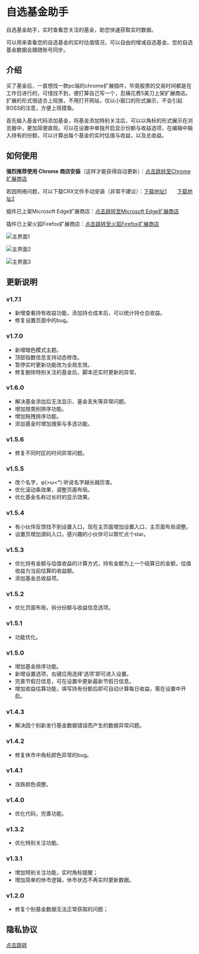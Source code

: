 # 自选基金助手
自选基金助手，实时查看您关注的基金，助您快速获取实时数据。

可以用来查看您的自选基金的实时估值情况，可以自由的增减自选基金。您的自选基金数据会跟随账号同步。
## 介绍
买了基金后，一直想找一款pc端的chrome扩展插件，毕竟股票的交易时间都是在工作日进行的，可惜找不到，便打算自己写一个，忍痛花费5美刀上架扩展商店。扩展的形式很适合上班族，不用打开网站，仅以小窗口的形式展示，不会引起BOSS的注意，方便上班摸鱼。

首先输入基金代码添加基金，将基金添加特别关注后，可以以角标的形式展示在浏览器中，更加简便直观。可以在设置中单独开启显示份额与收益选项，在编辑中输入持有的份额，可以计算出每个基金的实时估值与收益，以及总收益。
## 如何使用
**强烈推荐使用 Chrome 商店安装**（这样才能获得自动更新）：[点击跳转至Chrome扩展商店](https://chrome.google.com/webstore/detail/dhdelcemeednchdmijiocipbjlknndff)

若因网络问题，可以下载CRX文件手动安装（非常不建议）：[下载地址1](https://github.com/x2rr/funds/releases)　　[下载地址2](https://gitee.com/rabt/funds/releases)

插件已上架Microsoft Edge扩展商店：[点击跳转至Microsoft Edge扩展商店](https://microsoftedge.microsoft.com/addons/detail/kophadiajpobbfoobhclbobddkoindoi)

插件已上架火狐Firefox扩展商店：[点击跳转至火狐Firefox扩展商店](https://addons.mozilla.org/zh-CN/firefox/addon/choose-funds/)

![主界面1](https://gitee.com/rabt/Picture/raw/master/img/20200717165330.png)

![主界面2](https://gitee.com/rabt/Picture/raw/master/img/20200907111218.png)

![主界面3](https://gitee.com/rabt/Picture/raw/master/img/20200907111226.png)


## 更新说明
### v1.7.1
- 新增查看持有收益功能，添加持仓成本后，可以统计持仓总收益。
- 修复设置页面中的bug。

### v1.7.0
- 新增暗色模式主题。
- 顶部指数信息支持动态修改。
- 暂停实时更新功能改为全局生效。
- 修复删除特别关注的基金后，脚本还实时更新的异常。

### v1.6.0
- 解决基金添加后无法显示、基金丢失等异常问题。
- 增加按类别排序功能。
- 增加拖拽排序功能。
- 添加基金时增加搜索与多选功能。

### v1.5.6
- 修复不同时区的时间异常问题。

### v1.5.5
- 改个名字，φ(>ω<*) 听说名字越长越厉害。
- 优化滚动条效果，调整页面布局。
- 优化基金名称过长时的显示效果。

### v1.5.4
- 有小伙伴反馈找不到设置入口，现在主页面增加设置入口，主页面布局调整。
- 设置页增加源码入口，感兴趣的小伙伴可以帮忙点个star。

### v1.5.3
- 优化持有金额与估值收益的计算方式，持有金额为上一个结算日的金额，估值收益为当前估算的收益额。
- 添加基金总收益项。

### v1.5.2
- 优化页面布局，拆分份额与收益信息选项。

### v1.5.1
- 功能优化。

### v1.5.0
- 增加基金排序功能。
- 新增设置选项，右键应用选择‘选项’即可进入设置。
- 完善节假日信息，可在设置中更新最新节假日信息。
- 增加收益估算功能，填写持有份额后即可自动计算每日收益，需在设置中开启。

### v1.4.3
- 解决因个别新发行基金数据错误而产生的数据异常问题。

### v1.4.2
- 修复休市中角标颜色异常的bug。

### v1.4.1
- 涨跌颜色调整。

### v1.4.0
- 优化代码，完善功能。

### v1.3.2
- 优化特别关注功能。

### v1.3.1
- 增加特别关注功能，实时角标提醒；
- 增加简单的休市逻辑，休市状态不再实时更新数据。

### v1.2.0
- 修复个别基金数据无法正常获取的问题；

## 隐私协议
[点击跳转](https://x2rr.github.io/funds/privacy.html)
